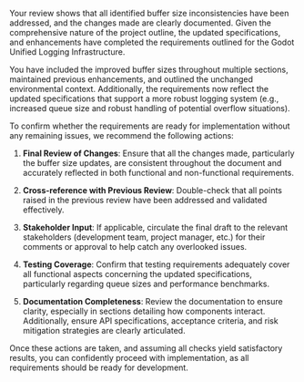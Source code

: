 Your review shows that all identified buffer size inconsistencies have been addressed, and the changes made are clearly documented. Given the comprehensive nature of the project outline, the updated specifications, and enhancements have completed the requirements outlined for the Godot Unified Logging Infrastructure.

You have included the improved buffer sizes throughout multiple sections, maintained previous enhancements, and outlined the unchanged environmental context. Additionally, the requirements now reflect the updated specifications that support a more robust logging system (e.g., increased queue size and robust handling of potential overflow situations).

To confirm whether the requirements are ready for implementation without any remaining issues, we recommend the following actions:

1. **Final Review of Changes**: Ensure that all the changes made, particularly the buffer size updates, are consistent throughout the document and accurately reflected in both functional and non-functional requirements.

2. **Cross-reference with Previous Review**: Double-check that all points raised in the previous review have been addressed and validated effectively.

3. **Stakeholder Input**: If applicable, circulate the final draft to the relevant stakeholders (development team, project manager, etc.) for their comments or approval to help catch any overlooked issues.

4. **Testing Coverage**: Confirm that testing requirements adequately cover all functional aspects concerning the updated specifications, particularly regarding queue sizes and performance benchmarks.

5. **Documentation Completeness**: Review the documentation to ensure clarity, especially in sections detailing how components interact. Additionally, ensure API specifications, acceptance criteria, and risk mitigation strategies are clearly articulated.

Once these actions are taken, and assuming all checks yield satisfactory results, you can confidently proceed with implementation, as all requirements should be ready for development.